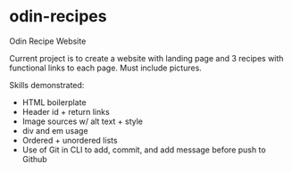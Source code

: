 # odin-recipes
Odin Recipe Website

Current project is to create a website with landing page and 3 recipes with 
functional links to each page. Must include pictures.

Skills demonstrated:

- HTML boilerplate
- Header id + return links
- Image sources w/ alt text + style
- div and em usage
- Ordered + unordered lists
- Use of Git in CLI to add, commit, and add message before push to Github

